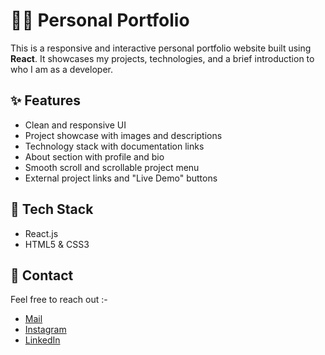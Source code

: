 # 🧑‍💻 Personal Portfolio

This is a responsive and interactive personal portfolio website built using **React**. It showcases my projects, technologies, and a brief introduction to who I am as a developer.

## ✨ Features

- Clean and responsive UI
- Project showcase with images and descriptions
- Technology stack with documentation links
- About section with profile and bio
- Smooth scroll and scrollable project menu
- External project links and "Live Demo" buttons

## 🔧 Tech Stack

- React.js
- HTML5 & CSS3



##  🔗  Contact
Feel free to reach out :-
- [Mail](mailto:gurbajsingh098@gmail.com)
- [Instagram](https://instagram.com/gurbaj_khaira)
- [LinkedIn](https://linkedin.com/in/gurbaj-singh-5a09482a6)
